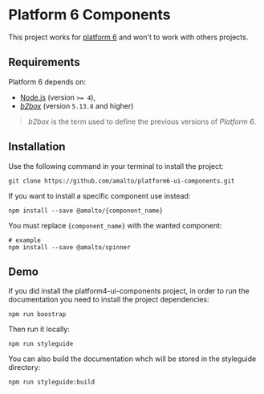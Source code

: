 # Platform 6 Components

This project works for [platform 6](https://github.com/amalto/platform6-wiki) and won't to work with others projects.

## Requirements

Platform 6 depends on:

- [Node.js](https://nodejs.org/en/) (version `>= 4`),
- [_b2box_](https://github.com/amalto/platform6-wiki/blob/master/glossary.md#b2box) (version `5.13.8` and higher)

> _b2box_ is the term used to define the previous versions of _Platform 6_.

## Installation

Use the following command in your terminal to install the project:

```terminal
git clone https://github.com/amalto/platform6-ui-components.git
```

If you want to install a specific component use instead:

```terminal
npm install --save @amalto/{component_name}
```

You must replace `{component_name}` with the wanted component:
```terminal
# example
npm install --save @amalto/spinner
```

## Demo

If you did install the platform4-ui-components project, in order to run the documentation you need to install the project dependencies:

```terminal
npm run boostrap
```

Then run it locally:
```terminal
npm run styleguide
```

You can also build the documentation whch will be stored in the styleguide directory:
```terminal
npm run styleguide:build
```
